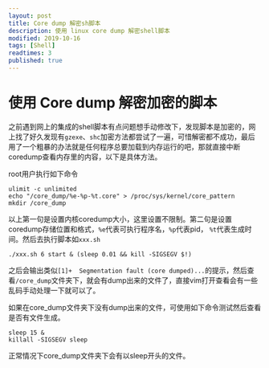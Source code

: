 ```yaml
---
layout: post
title: Core dump 解密sh脚本
description: 使用 linux core dump 解密shell脚本
modified: 2019-10-16
tags: [Shell]
readtimes: 3
published: true
---
```


# 使用 Core dump 解密加密的脚本

之前遇到网上的集成的shell脚本有点问题想手动修改下，发现脚本是加密的，网上找了好久发现有`gzexe`、`shc`加密方法都尝试了一遍，可惜解密都不成功，最后用了一个粗暴的办法就是任何程序总要加载到内存运行的吧，那就直接中断coredump查看内存里的内容，以下是具体方法。

root用户执行如下命令

```shell
ulimit -c unlimited
echo "/core_dump/%e-%p-%t.core" > /proc/sys/kernel/core_pattern
mkdir /core_dump
```

以上第一句是设置内核coredump大小，这里设置不限制。第二句是设置coredump存储位置和格式，`%e`代表可执行程序名，`%p`代表pid， `%t`代表生成时间。然后去执行脚本如`xxx.sh`

```shell
./xxx.sh 6 start & (sleep 0.01 && kill -SIGSEGV $!)
```

之后会输出类似`[1]+  Segmentation fault (core dumped)...`的提示，然后查看`/core_dump`文件夹下，就会有dump出来的文件了，直接vim打开查看会有一些乱码手动处理一下就可以了。

如果在core_dump文件夹下没有dump出来的文件，可使用如下命令测试然后查看是否有文件生成。

```shell
sleep 15 &
killall -SIGSEGV sleep
```

正常情况下core_dump文件夹下会有以sleep开头的文件。

